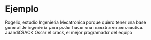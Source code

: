 # Ejemplo
Rogelio, estudio Ingenieria Mecatronica porque quiero tener una base general de ingenieria para poder hacer una maestria en aeronautica. 
JuandiCRACK
Oscar el crack, el mejor programador del equipo
